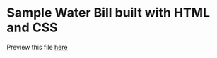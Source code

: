 # Sample Water Bill built with HTML and CSS

Preview this file [here](https://ashrafkamarudin.github.io/sample-bill-air/)